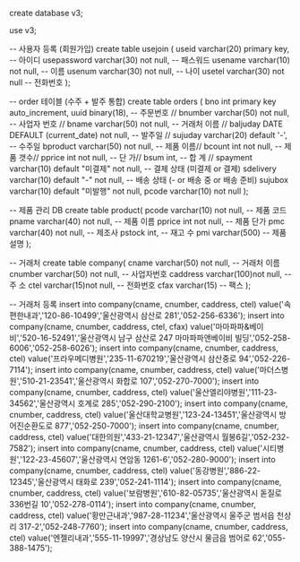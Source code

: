 create database v3;

use v3;



-- 사용자 등록 (회원가입)
create table usejoin ( 
useid varchar(20) primary key, -- 아이디
usepassword varchar(30) not null, -- 패스워드
usename varchar(10) not null, -- 이름
usenum varchar(30) not null, -- 나이
usetel varchar(30) not null -- 전화번호
);


-- order 테이블 (수주 + 발주 통합)
create table orders (
bno int primary key auto_increment,
uuid binary(18), -- 주문번호 //
bnumber varchar(50) not null, -- 사업자 번호 //
bname varchar(50) not null, -- 거래처 이름 //
baljuday DATE DEFAULT (current_date) not null, -- 발주일 //
sujuday varchar(20) default '-',  -- 수주일
bproduct varchar(50) not null, -- 제품 이름//
bcount int not null, -- 제품 갯수//
pprice int not null, -- 단 가//
bsum int, -- 합 계 //
spayment varchar(10) default "미결제" not null, -- 결제 상태 (미결제 or 결제)
sdelivery varchar(10)  default "-" not null, -- 배송 상태 (- or 배송 중 or 배송 준비) 
sujubox varchar(10)  default "미발행" not null,
pcode varchar(10) not null
);


-- 제품 관리 DB
create table product(
pcode varchar(10) not null, -- 제품 코드
pname varchar(40) not null, -- 제품 이름
pprice int not null,        -- 제품 단가
pmc varchar(40) not null,   -- 제조사
pstock int,                 -- 재고 수
pmi varchar(500)   -- 제품 설명
);

-- 거래처
create table company(
cname varchar(50) not null, -- 거래처 이름
cnumber varchar(50) not null, -- 사업자번호
caddress varchar(100)not null, -- 주 소
ctel varchar(15)not null, -- 전화번호
cfax varchar(15) -- 팩스
 );

-- 거래처 등록
insert into company(cname, cnumber, caddress, ctel) value('속편한내과','120-86-10499','울산광역시 삼산로 281','052-256-6336');
insert into company(cname, cnumber, caddress, ctel, cfax) value('마마파파&베이비','520-16-52491','울산광역시 남구 삼산로 247 마마파파앤베이비 빌딩','052-258-6006','052-258-6026');
insert into company(cname, cnumber, caddress, ctel) value('프라우메디병원','235-11-670219','울산광역시 삼산중로 94','052-226-7114');
insert into company(cname, cnumber, caddress, ctel) value('마더스병원','510-21-23541','울산광역시 화합로 107','052-270-7000');
insert into company(cname, cnumber, caddress, ctel) value('울산엘리야병원','111-23-34562','울산광역시 호계로 285','052-290-2100');
insert into company(cname, cnumber, caddress, ctel) value('울산대학교병원','123-24-13451','울산광역시  방어진순환도로 877','052-250-7000');
insert into company(cname, cnumber, caddress, ctel) value('대한의원','433-21-12347','울산광역시 월봉6길','052-232-7582');
insert into company(cname, cnumber, caddress, ctel) value('시티병원','122-23-45607','울산광역시 연암동 1261-6','052-280-9000');
insert into company(cname, cnumber, caddress, ctel) value('동강병원','886-22-12345','울산광역시 태화로 239','052-241-1114');
insert into company(cname, cnumber, caddress, ctel) value('보람병원','610-82-05735','울산광역시 돋질로336번길 10','052-278-0114');
insert into company(cname, cnumber, caddress, ctel) value('황만근내과','987-28-11234','울산광역시 울주군 범서읍 천상리 317-2','052-248-7760');
insert into company(cname, cnumber, caddress, ctel) value('엔젤리내과','555-11-19997','경상남도 양산시 물금읍 범어로 62','055-388-1475');
